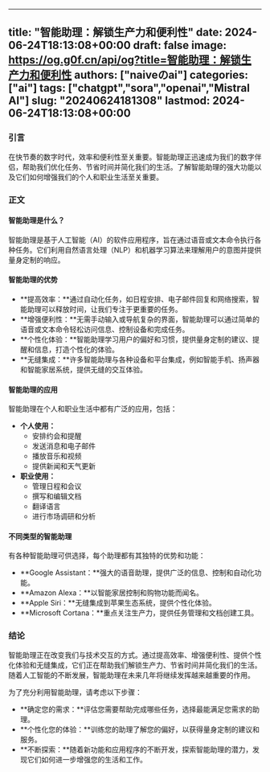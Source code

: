 
---
title: "智能助理：解锁生产力和便利性"
date: 2024-06-24T18:13:08+00:00
draft: false
image: https://og.g0f.cn/api/og?title=智能助理：解锁生产力和便利性
authors: ["naiveのai"]
categories: ["ai"]
tags: ["chatgpt","sora","openai","Mistral AI"]
slug: "20240624181308"
lastmod: 2024-06-24T18:13:08+00:00
---
### 引言

在快节奏的数字时代，效率和便利性至关重要。智能助理正迅速成为我们的数字伴侣，帮助我们优化任务、节省时间并简化我们的生活。了解智能助理的强大功能以及它们如何增强我们的个人和职业生活至关重要。

### 正文

#### 智能助理是什么？

智能助理是基于人工智能（AI）的软件应用程序，旨在通过语音或文本命令执行各种任务。它们利用自然语言处理（NLP）和机器学习算法来理解用户的意图并提供量身定制的响应。

#### 智能助理的优势

* **提高效率：**通过自动化任务，如日程安排、电子邮件回复和网络搜索，智能助理可以释放时间，让我们专注于更重要的任务。
* **增强便利性：**无需手动输入或导航复杂的界面，智能助理可以通过简单的语音或文本命令轻松访问信息、控制设备和完成任务。
* **个性化体验：**智能助理学习用户的偏好和习惯，提供量身定制的建议、提醒和信息，打造个性化的体验。
* **无缝集成：**许多智能助理与各种设备和平台集成，例如智能手机、扬声器和智能家居系统，提供无缝的交互体验。

#### 智能助理的应用

智能助理在个人和职业生活中都有广泛的应用，包括：

* **个人使用：**
    * 安排约会和提醒
    * 发送消息和电子邮件
    * 播放音乐和视频
    * 提供新闻和天气更新
* **职业使用：**
    * 管理日程和会议
    * 撰写和编辑文档
    * 翻译语言
    * 进行市场调研和分析

#### 不同类型的智能助理

有各种智能助理可供选择，每个助理都有其独特的优势和功能：

* **Google Assistant：**强大的语音助理，提供广泛的信息、控制和自动化功能。
* **Amazon Alexa：**以智能家居控制和购物功能而闻名。
* **Apple Siri：**无缝集成到苹果生态系统，提供个性化体验。
* **Microsoft Cortana：**重点关注生产力，提供任务管理和文档创建工具。

### 结论

智能助理正在改变我们与技术交互的方式。通过提高效率、增强便利性、提供个性化体验和无缝集成，它们正在帮助我们解锁生产力、节省时间并简化我们的生活。随着人工智能的不断发展，智能助理在未来几年将继续发挥越来越重要的作用。

为了充分利用智能助理，请考虑以下步骤：

* **确定您的需求：**评估您需要帮助完成哪些任务，选择最能满足您需求的助理。
* **个性化您的体验：**训练您的助理了解您的偏好，以获得量身定制的建议和服务。
* **不断探索：**随着新功能和应用程序的不断开发，探索智能助理的潜力，发现它们如何进一步增强您的生活和工作。